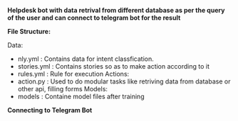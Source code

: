 **Helpdesk bot with data retrival from different database as per the query of the user and can connect to telegram bot for the result**


**File Structure:**

Data:
  - nly.yml : Contains data for intent classfication.
  - stories.yml : Contains stories so as to make action according to it
  - rules.yml : Rule for execution
Actions:
  - action.py : Used to do modular tasks like retriving data from database or other api, filling forms
 Models:
  - models : Containe model files after training


**Connecting to Telegram Bot**
